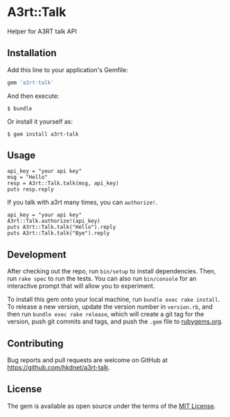 # A3rt::Talk

Helper for A3RT talk API

## Installation

Add this line to your application's Gemfile:

```ruby
gem 'a3rt-talk'
```

And then execute:

    $ bundle

Or install it yourself as:

    $ gem install a3rt-talk

## Usage

```
api_key = "your api key"
msg = "Hello"
resp = A3rt::Talk.talk(msg, api_key)
puts resp.reply
```

If you talk with a3rt many times, you can `authorize!`.

```
api_key = "your api key"
A3rt::Talk.authorize!(api_key)
puts A3rt::Talk.talk("Hello").reply
puts A3rt::Talk.talk("Bye").reply
```

## Development

After checking out the repo, run `bin/setup` to install dependencies. Then, run `rake spec` to run the tests. You can also run `bin/console` for an interactive prompt that will allow you to experiment.

To install this gem onto your local machine, run `bundle exec rake install`. To release a new version, update the version number in `version.rb`, and then run `bundle exec rake release`, which will create a git tag for the version, push git commits and tags, and push the `.gem` file to [rubygems.org](https://rubygems.org).

## Contributing

Bug reports and pull requests are welcome on GitHub at https://github.com/hkdnet/a3rt-talk.


## License

The gem is available as open source under the terms of the [MIT License](http://opensource.org/licenses/MIT).

